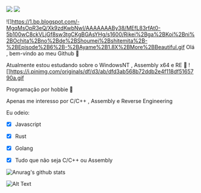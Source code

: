 ![](https://www.gentoo.org/assets/img/badges/gentoo-badge2.png) ![](https://img.shields.io/badge/-c++-blue?logo=c%2B%2B&style=flat)



![]https://1.bp.blogspot.com/-MgqMsOpR3eQ/Xk9zdKwbNwI/AAAAAAABy38/MEfL83rfAt0-5b100wC8ckVLjGf8sw3tgCKgBGAsYHg/s1600/Rikei%2Bga%2BKoi%2Bni%2BOchita%2Bno%2Bde%2BShoumei%2Bshitemita%2B-%2BEpisode%2B6%2B-%2BAyame%2B1.8X%2BMore%2BBeautiful.gif Olá , bem-vindo ao meu Github 👋

Atualmente estou estudando sobre o WindowsNT , Assembly x64 e RE 🙇 ![]https://i.pinimg.com/originals/df/d3/ab/dfd3ab568b72ddb2e4f118df5165790a.gif

Programação por hobbie 🙏

Apenas me interesso por C/C++ , Assembly e Reverse Engineering 

Eu odeio:

- [x] Javascript
- [x] Rust
- [x] Golang
- [x] Tudo que não seja C/C++ ou Assembly


![Anurag's github stats](https://github-readme-stats.vercel.app/api?username=KB1te&show_icons=true&theme=dracula)

![Alt Text](https://pa1.narvii.com/7455/fa4eec4452ed146d1f920206e65f5875e4afd1afr1-540-229_hq.gif) 

